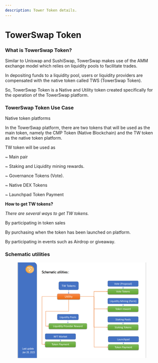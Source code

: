 ```yaml
---
description: Tower Token details.
---
```


# TowerSwap Token

### What is TowerSwap Token?

Similar to Uniswap and SushiSwap, TowerSwap makes use of the AMM exchange model which relies on liquidity pools to facilitate trades.

In depositing funds to a liquidity pool, users or liquidity providers are compensated with the native token called TWS (TowerSwap Token).

So, TowerSwap Token is a Native and Utility token created specifically for the operation of the TowerSwap platform.



### TowerSwap Token Use Case



Native token platforms

In the TowerSwap platform, there are two tokens that will be used as the main token, namely the CMP Token (Native Blockchain) and the TW token as the native token platform.

TW token will be used as

\~ Main pair&#x20;

\~ Staking and Liquidity mining rewards.

\~ Governance Tokens (Vote).

\~ Native DEX Tokens

\~ Launchpad Token Payment



**How to get TW tokens?**

_There are several ways to get TW tokens._

By participating in token sales

By purchasing when the token has been launched on platform.

By participating in events such as Airdrop or giveaway.



### Schematic utilities&#x20;

<figure><img src="../.gitbook/assets/sc2.png" alt=""><figcaption></figcaption></figure>



